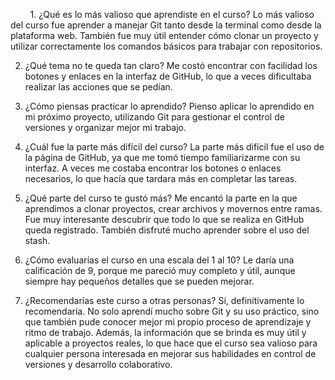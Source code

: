         1. ¿Qué es lo más valioso que aprendiste en el curso?
Lo más valioso del curso fue aprender a manejar Git tanto desde la terminal como desde la plataforma web. También fue muy útil entender cómo clonar un proyecto y utilizar correctamente los comandos básicos para trabajar con repositorios.

2. ¿Qué tema no te queda tan claro?
Me costó encontrar con facilidad los botones y enlaces en la interfaz de GitHub, lo que a veces dificultaba realizar las acciones que se pedían.       

3. ¿Cómo piensas practicar lo aprendido?
Pienso aplicar lo aprendido en mi próximo proyecto, utilizando Git para gestionar el control de versiones y organizar mejor mi trabajo.

4. ¿Cuál fue la parte más difícil del curso?
La parte más difícil fue el uso de la página de GitHub, ya que me tomó tiempo familiarizarme con su interfaz. A veces me costaba encontrar los botones o enlaces necesarios, lo que hacía que tardara más en completar las tareas.        

5. ¿Qué parte del curso te gustó más?
Me encantó la parte en la que aprendimos a clonar proyectos, crear archivos y movernos entre ramas. Fue muy interesante descubrir que todo lo que se realiza en GitHub queda registrado. También disfruté mucho aprender sobre el uso del stash.        

6. ¿Cómo evaluarías el curso en una escala del 1 al 10?
Le daría una calificación de 9, porque me pareció muy completo y útil, aunque siempre hay pequeños detalles que se pueden mejorar.        
        
7. ¿Recomendarías este curso a otras personas?
Sí, definitivamente lo recomendaría. No solo aprendí mucho sobre Git y su uso práctico, sino que también pude conocer mejor mi propio proceso de aprendizaje y ritmo de trabajo. Además, la información que se brinda es muy útil y aplicable a proyectos reales, lo que hace que el curso sea valioso para cualquier persona interesada en mejorar sus habilidades en control de versiones y desarrollo colaborativo.

